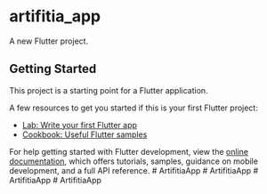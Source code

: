 # artifitia_app

A new Flutter project.

## Getting Started

This project is a starting point for a Flutter application.

A few resources to get you started if this is your first Flutter project:

- [Lab: Write your first Flutter app](https://docs.flutter.dev/get-started/codelab)
- [Cookbook: Useful Flutter samples](https://docs.flutter.dev/cookbook)

For help getting started with Flutter development, view the
[online documentation](https://docs.flutter.dev/), which offers tutorials,
samples, guidance on mobile development, and a full API reference.
#   A r t i f i t i a A p p  
 #   A r t i f i t i a A p p  
 #   A r t i f i t i a A p p  
 #   A r t i f i t i a A p p  
 